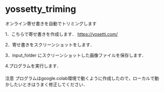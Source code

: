 # yossetty_triming
オンライン寄せ書きを自動でトリミングします

1．こちらで寄せ書きを作成します．
https://yosetti.com/

2．寄せ書きをスクリーンショットをします．

3．input_folder にスクリーンショットした画像ファイルを保存します．

4.プログラムを実行します．

####
注意
プログラムはgoogle.colab環境で動くように作成したので，ローカルで動かしたいときはうまく修正してください．
